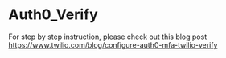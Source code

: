 # Auth0_Verify
For step by step instruction, please check out this blog post https://www.twilio.com/blog/configure-auth0-mfa-twilio-verify
